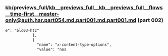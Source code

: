 ### kb/previews_full/kb__previews_full__kb__previews_full__flows__time-first__master-only@auth.har.part054.md.part001.md.part001.md (part 002)

```md
e": "blc03-htz"
            },
            {
              "name": "x-content-type-options",
              "value": "nos
```

```
